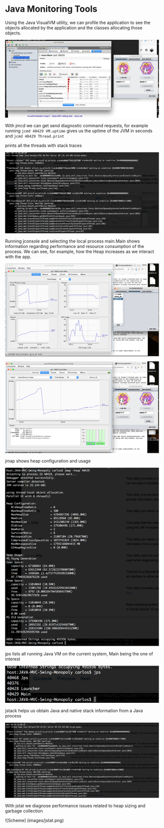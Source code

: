 # Java Monitoring Tools #

Using the Java VisualVM utility, we can profile the application to see the objects allocated by the application and the classes allocating those objects.

![Scheme](images/visualvm.png)

With jmcd we can get send diagnostic command requests, for example running 
`jcmd 40429 VM.uptime`
gives us the uptime of the JVM in seconds and
`jcmd 40429 Thread.print`

prints all the threads with stack traces

![Scheme](images/jmcd.png)

Running jconsole and selecting the local process main.Main shows information regarding performance and resource consumption of the process.  We can see, for example, how the Heap increases as we interact with the app.

![Scheme](images/jconsole.png)

![Scheme](images/jconsole2.png)

jmap shows heap configuration and usage

![Scheme](images/jmap.png)

jps lists all running Java VM on the current system, Main being the one of interest

![Scheme](images/jps.png)

jstack helps us obtain Java and native stack information from a Java process

![Scheme](images/jstack.png)

With jstat we diagnose performance issues related to heap sizing and garbage collection

![Scheme] (images/jstat.png)